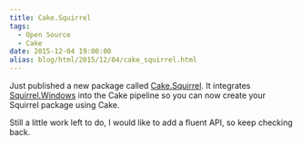 ```yaml
---
title: Cake.Squirrel
tags:
  - Open Source
  - Cake
date: 2015-12-04 19:00:00
alias: blog/html/2015/12/04/cake_squirrel.html
---
```


Just published a new package called [Cake.Squirrel](https://www.nuget.org/packages/Cake.Squirrel/). It integrates [Squirrel.Windows](https://github.com/Squirrel/Squirrel.Windows)
into the Cake pipeline so you can now create your Squirrel package using Cake.

Still a little work left to do, I would like to add a fluent API, so keep
checking back.